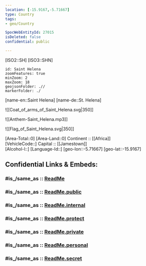 ```yaml
---
location: [-15.9167,-5.71667] 
type: Country
tags:
- geo/Country

SpocWebEntityId: 27015
isDeleted: false
confidential: public

---
```

[ISO2::SH] 
[ISO3::SHN] 
```leaflet
id: Saint Helena
zoomFeatures: true 
minZoom: 2 
maxZoom: 18
geojsonFolder: .// 
markerFolder: ./
```

[name-en::Saint Helena] 
[name-de::St. Helena] 

![[Coat_of_arms_of_Saint_Helena.svg|350]] 

![[Anthem-Saint_Helena.mp3]] 

![[Flag_of_Saint_Helena.svg|350]] 


[Area-Total::0] 
[Area-Land::0] 
Continent :: [[Africa]]  
[VehicleCode::] 
Capital :: [[Jamestown]]  
[Alcohol-l::] 
[Language-Id::] 
[geo-lon::-5.71667] 
[geo-lat::-15.9167] 


## Confidential Links & Embeds: 

### #is_/same_as :: [ReadMe](/_Standards/Earth/Continent/Africa/Africa~West/Saint_Helena/ReadMe.md) 

### #is_/same_as :: [ReadMe.public](/_public/Earth/Continent/Africa/Africa~West/Saint_Helena/ReadMe.public.md) 

### #is_/same_as :: [ReadMe.internal](/_internal/Earth/Continent/Africa/Africa~West/Saint_Helena/ReadMe.internal.md) 

### #is_/same_as :: [ReadMe.protect](/_protect/Earth/Continent/Africa/Africa~West/Saint_Helena/ReadMe.protect.md) 

### #is_/same_as :: [ReadMe.private](/_private/Earth/Continent/Africa/Africa~West/Saint_Helena/ReadMe.private.md) 

### #is_/same_as :: [ReadMe.personal](/_personal/Earth/Continent/Africa/Africa~West/Saint_Helena/ReadMe.personal.md) 

### #is_/same_as :: [ReadMe.secret](/_secret/Earth/Continent/Africa/Africa~West/Saint_Helena/ReadMe.secret.md)

